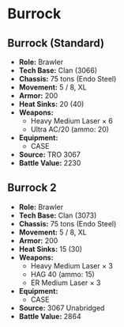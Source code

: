 # Burrock
## Burrock (Standard)
- **Role:** Brawler
- **Tech Base:** Clan (3066)
- **Chassis:** 75 tons (Endo Steel)
- **Movement:** 5 / 8, XL
- **Armor:** 200
- **Heat Sinks:** 20 (40)
- **Weapons:**
  - Heavy Medium Laser × 6
  - Ultra AC/20 (ammo: 20)
- **Equipment:**
  - CASE
- **Source:** TRO 3067
- **Battle Value:** 2230

## Burrock 2
- **Role:** Brawler
- **Tech Base:** Clan (3073)
- **Chassis:** 75 tons (Endo Steel)
- **Movement:** 5 / 8, XL
- **Armor:** 200
- **Heat Sinks:** 15 (30)
- **Weapons:**
  - Heavy Medium Laser × 3
  - HAG 40 (ammo: 15)
  - ER Medium Laser × 3
- **Equipment:**
  - CASE
- **Source:** 3067 Unabridged
- **Battle Value:** 2864

